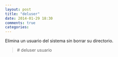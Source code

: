 ```yaml
---
layout: post
title: "deluser"
date: 2014-01-29 18:30
comments: true
categories: 
---
```

Elimina un usuario del sistema sin borrar su directorio.

>\# deluser usuario

